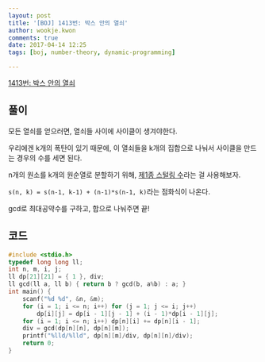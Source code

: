 ```yaml
---
layout: post
title: '[BOJ] 1413번: 박스 안의 열쇠'
author: wookje.kwon
comments: true
date: 2017-04-14 12:25
tags: [boj, number-theory, dynamic-programming]

---
```


[1413번: 박스 안의 열쇠](https://www.acmicpc.net/problem/1413)

## 풀이

모든 열쇠를 얻으러면, 열쇠들 사이에 사이클이 생겨야한다.

우리에겐 k개의 폭탄이 있기 때문에, 이 열쇠들을 k개의 집합으로 나눠서 사이클을 만드는 경우의 수를 세면 된다.

n개의 원소를 k개의 원순열로 분할하기 위해, [제1종 스털링 수](https://namu.wiki/w/%EC%A0%9C1%EC%A2%85%20%EC%8A%A4%ED%84%B8%EB%A7%81%20%EC%88%98)라는 걸 사용해보자.

`s(n, k) = s(n-1, k-1) + (n-1)*s(n-1, k)`라는 점화식이 나온다.

gcd로 최대공약수를 구하고, 합으로 나눠주면 끝!

## 코드

```cpp
#include <stdio.h>
typedef long long ll;
int n, m, i, j;
ll dp[21][21] = { 1 }, div;
ll gcd(ll a, ll b) { return b ? gcd(b, a%b) : a; }
int main() {
	scanf("%d %d", &n, &m);
	for (i = 1; i <= n; i++) for (j = 1; j <= i; j++)
		dp[i][j] = dp[i - 1][j - 1] + (i - 1)*dp[i - 1][j];
	for (i = 1; i <= n; i++) dp[n][i] += dp[n][i - 1];
	div = gcd(dp[n][n], dp[n][m]);
	printf("%lld/%lld", dp[n][m]/div, dp[n][n]/div);
	return 0;
}
```
